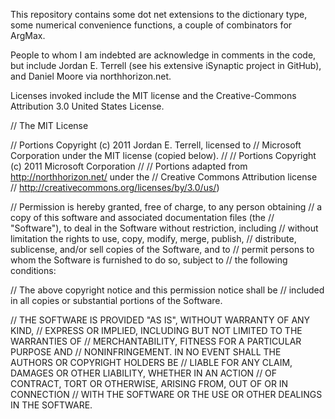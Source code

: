 This repository contains some dot net extensions to the dictionary type,
some numerical convenience functions, a couple of combinators for ArgMax.

People to whom I am indebted are acknowledge in comments in the code, but
include Jordan E. Terrell (see his extensive iSynaptic project in GitHub),
and Daniel Moore via northhorizon.net. 

Licenses invoked include the MIT license and the Creative-Commons 
Attribution 3.0 United States License.

// The MIT License

// Portions Copyright (c) 2011 Jordan E. Terrell, licensed to 
// Microsoft Corporation under the MIT license (copied below).
// 
// Portions Copyright (c) 2011 Microsoft Corporation
// 
// Portions adapted from http://northhorizon.net/ under the 
// Creative Commons Attribution license 
// http://creativecommons.org/licenses/by/3.0/us/)

// Permission is hereby granted, free of charge, to any person obtaining
// a copy of this software and associated documentation files (the
// "Software"), to deal in the Software without restriction, including
// without limitation the rights to use, copy, modify, merge, publish,
// distribute, sublicense, and/or sell copies of the Software, and to
// permit persons to whom the Software is furnished to do so, subject to
// the following conditions:

// The above copyright notice and this permission notice shall be
// included in all copies or substantial portions of the Software.

// THE SOFTWARE IS PROVIDED "AS IS", WITHOUT WARRANTY OF ANY KIND,
// EXPRESS OR IMPLIED, INCLUDING BUT NOT LIMITED TO THE WARRANTIES OF
// MERCHANTABILITY, FITNESS FOR A PARTICULAR PURPOSE AND
// NONINFRINGEMENT. IN NO EVENT SHALL THE AUTHORS OR COPYRIGHT HOLDERS BE
// LIABLE FOR ANY CLAIM, DAMAGES OR OTHER LIABILITY, WHETHER IN AN ACTION
// OF CONTRACT, TORT OR OTHERWISE, ARISING FROM, OUT OF OR IN CONNECTION
// WITH THE SOFTWARE OR THE USE OR OTHER DEALINGS IN THE SOFTWARE.